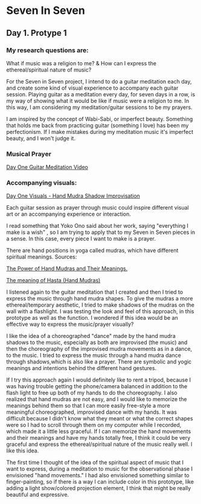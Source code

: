# Seven In Seven 

## Day 1. Protype 1

### My research questions are: 

What if music was a religion to me? & How can I express the ethereal/spiritual nature of music? 

For the Seven in Seven project, I intend to do a guitar meditation each day, and create some kind of visual experience to accompany each guitar session. Playing guitar as a meditation every day, for seven days in a row, is my way of showing what it would be like if music were a religion to me.  In this way, I am considering my meditation/guitar sessions to be my prayers.

I am inspired by the concept of Wabi-Sabi, or imperfect beauty. Something that holds me back from practicing guitar (something I love) has been my perfectionism. If I make mistakes during my meditation music it's imperfect beauty, and I won't judge it. 

### Musical Prayer

[Day One Guitar Meditation Video](https://youtu.be/TENqtsP2VBA)

### Accompanying visuals:

[Day One Visuals - Hand Mudra Shadow Improvisation](https://youtu.be/8p__esa24J4)

Each guitar session as prayer through music could inspire different visual art or an accompanying experience or interaction. 

I read something that Yoko Ono said about her work, saying "everything I make is a wish" , so I am trying to apply that to my Seven in Seven pieces in a sense. In this case, every piece I want to make is a prayer.

There are hand positions in yoga called mudras, which have different spiritual meanings. 
Sources: 

[The Power of Hand Mudras and Their Meanings.](https://www.azulfit.com/hand-mudras-power-and-meaning/) 

[The meaning of Hasta (Hand Mudras)](https://www.intuitiveflow.com/the-magic-of-the-hand-mudras/)

I listened again to the guitar meditation that I created and then I tried to express the music through hand mudra shapes. To give the mudras a more ethereal/temporary aesthetic, I tried to make shadows of the mudras on the wall with a flashlight. I was testing the look and feel of this approach, in this prototype as well as the function. I wondered if this idea would be an effective way to express the music/prayer visually?

I like the idea of a choreographed "dance" made by the hand mudra shadows to the music, especially as both are improvised (the music) and then the choreography of the improvised mudra movements as in a dance, to the music. I tried to express the music through a hand mudra dance through shadows,which is also like a prayer. There are symbolic and yogic meanings and intentions behind the different hand gestures.

If I try this approach again I would definitely like to rent a tripod, because I was having trouble getting the phone/camera balanced in addition to the flash light to free up both of my hands to do the choreography. I also realized that hand mudras are not easy, and I would like to memorize the meanings behind them so that I can more easily free-style a more meaningful choreographed, improvised dance with my hands. It was difficult because I didn't know what they meant or what the correct shapes were so I had to scroll through them on my computer while I recorded, which made it a little less graceful. If I can memorize the hand movements and their meanings and have my hands totally free, I think it could be very graceful and express the ethereal/spiritual nature of the music really well. I like this idea.

The first time I thought of the idea of the spiritual aspect of music that I want to express, during a meditation to music for the observational phase I envisioned "hand movements." I had also envisioned something similar to finger-painting, so if there is a way I can include color in this prototype, like adding a light show/colored projection element, I think that might be really beautiful and expressive. 


